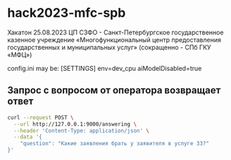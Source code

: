 # hack2023-mfc-spb
Хакатон 25.08.2023 ЦП СЗФО - Санкт-Петербургское государственное казенное учреждение «Многофункциональный центр предоставления государственных и муниципальных услуг» (сокращенно - СПб ГКУ «МФЦ»)


config.ini may be:
[SETTINGS]
env=dev_cpu
aiModelDisabled=true

## Запрос с вопросом от оператора возвращает ответ
```bash
curl --request POST \
  --url http://127.0.0.1:9000/answering \
  --header 'Content-Type: application/json' \
  --data '{
	"question": "Какие заявления брать у заявителя в услуге 33?"
}'
```